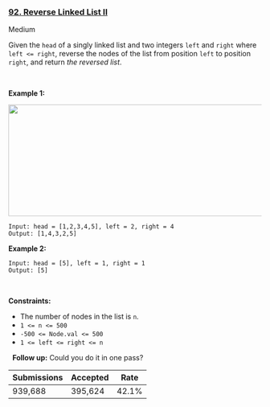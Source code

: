 ### [92. Reverse Linked List II](https://leetcode.com/problems/reverse-linked-list-ii/)

Medium

Given the `` head `` of a singly linked list and two integers `` left `` and `` right `` where `` left <= right ``, reverse the nodes of the list from position `` left `` to position `` right ``, and return _the reversed list_.

 

__Example 1:__

<img alt="" src="https://assets.leetcode.com/uploads/2021/02/19/rev2ex2.jpg" style="width: 542px; height: 222px;"/>

```
Input: head = [1,2,3,4,5], left = 2, right = 4
Output: [1,4,3,2,5]
```

__Example 2:__

```
Input: head = [5], left = 1, right = 1
Output: [5]
```

 

__Constraints:__

*   The number of nodes in the list is `` n ``.
*   `` 1 <= n <= 500 ``
*   `` -500 <= Node.val <= 500 ``
*   `` 1 <= left <= right <= n ``

 
__Follow up:__ Could you do it in one pass?

| Submissions    | Accepted     | Rate   |
| -------------- | ------------ | ------ |
| 939,688 | 395,624 | 42.1% |
